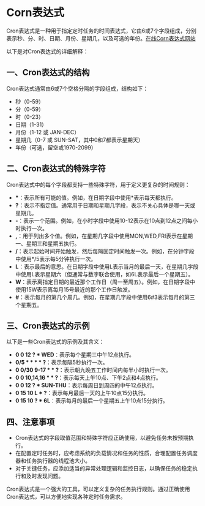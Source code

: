 # Corn表达式

Cron表达式是一种用于指定定时任务的时间表达式，它由6或7个字段组成，分别表示秒、分、时、日期、月份、星期几，以及可选的年份。[在线Corn表达式网站](https://cron.qqe2.com)

以下是对Cron表达式的详细解释：

## 一、Cron表达式的结构

Cron表达式通常由6或7个空格分隔的字段组成，结构如下：

* 秒（0-59）
* 分（0-59）
* 时（0-23）
* 日期（1-31）
* 月份（1-12 或 JAN-DEC）
* 星期几（0-7 或 SUN-SAT，其中0和7都表示星期天）
* 年份（可选，留空或1970-2099）

## 二、Cron表达式的特殊字符

Cron表达式中的每个字段都支持一些特殊字符，用于定义更复杂的时间规则：

* **\***：表示所有可能的值。例如，在日期字段中使用*表示每天都执行。
* **?**：表示不指定值。通常用于日期和星期几字段，表示不关心具体是哪一天或星期几。
* **-**：表示一个范围。例如，在小时字段中使用10-12表示在10点到12点之间每小时执行一次。
* **,**：用于列出多个值。例如，在星期几字段中使用MON,WED,FRI表示在星期一、星期三和星期五执行。
* **/**：表示起始时间开始触发，然后每隔固定时间触发一次。例如，在分钟字段中使用*/5表示每5分钟执行一次。
* **L**：表示最后的意思。在日期字段中使用L表示当月的最后一天，在星期几字段中使用L表示星期六（但通常与数字联合使用，如6L表示最后一个星期五）。
* **W**：表示离指定日期的最近那个工作日（周一至周五）。例如，在日期字段中使用15W表示离每月15号最近的那个工作日触发。
* **#**：表示每月的第几个周几。例如，在星期几字段中使用6#3表示每月的第三个星期五。

## 三、Cron表达式的示例

以下是一些Cron表达式的示例及其含义：

* **0 0 12 ? * WED**：表示每个星期三中午12点执行。
* **0/5 * * * * ?**：表示每隔5秒执行一次。
* **0 0/30 9-17 * * ?**：表示朝九晚五工作时间内每半小时执行一次。
* **0 0 10,14,16 * * ?**：表示每天上午10点、下午2点和4点执行。
* **0 0 12 ? * SUN-THU**：表示每周日到周四的中午12点执行。
* **0 15 10 L * ?**：表示每月最后一天的上午10点15分执行。
* **0 15 10 ? * 6L**：表示每月的最后一个星期五上午10点15分执行。

## 四、注意事项

* Cron表达式的字段取值范围和特殊字符应正确使用，以避免任务未按预期执行。
* 在配置定时任务时，应考虑系统的负载情况和任务的性质，合理配置任务调度器和任务执行器的线程池大小。
* 对于关键任务，应添加适当的异常处理逻辑和监控日志，以确保任务的稳定执行和及时发现问题。

Cron表达式是一个强大的工具，可以定义复杂的任务执行规则。通过正确使用Cron表达式，可以方便地实现各种定时任务需求。
